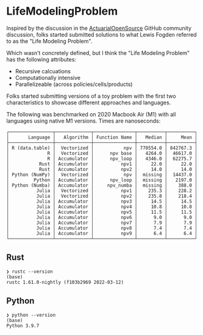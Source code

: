 # LifeModelingProblem

Inspired by the discussion in the [ActuarialOpenSource](https://github.com/actuarialopensource) GitHub community discussion, folks started submitted solutions to what Lewis Fogden referred to as the "Life Modeling Problem".

Which wasn't concretely defined, but I think the "Life Modeling Problem" has the following attributes:

- Recursive calcuations
- Computationally intensive
- Parallelizeable (across policies/cells/products)

Folks started submitting versions of a toy problem with the first two characteristics to showcase different approaches and languages.

The following was benchmarked on 2020 Macbook Air (M1) with all languages using native M1 versions. Times are nanoseconds:

```
┌────────────────┬─────────────┬───────────────┬──────────┬──────────┐
│       Language │   Algorithm │ Function Name │   Median │     Mean │
├────────────────┼─────────────┼───────────────┼──────────┼──────────┤
│ R (data.table) │  Vectorized │           npv │ 770554.0 │ 842767.3 │
│              R │  Vectorized │      npv base │   4264.0 │  46617.0 │
│              R │ Accumulator │      npv_loop │   4346.0 │  62275.7 │
│           Rust │ Accumulator │          npv1 │     22.0 │     22.0 │
│           Rust │ Accumulator │          npv2 │     14.0 │     14.0 │
│ Python (NumPy) │  Vectorized │           npv │  missing │  14437.0 │
│         Python │ Accumulator │      npv_loop │  missing │   2197.0 │
│ Python (Numba) │ Accumulator │     npv_numba │  missing │    388.0 │
│          Julia │  Vectorized │          npv1 │    235.3 │    228.2 │
│          Julia │  Vectorized │          npv2 │    235.8 │    218.4 │
│          Julia │ Accumulator │          npv3 │     14.5 │     14.5 │
│          Julia │ Accumulator │          npv4 │     10.8 │     10.8 │
│          Julia │ Accumulator │          npv5 │     11.5 │     11.5 │
│          Julia │ Accumulator │          npv6 │      9.0 │      9.0 │
│          Julia │ Accumulator │          npv7 │      7.9 │      7.9 │
│          Julia │ Accumulator │          npv8 │      7.4 │      7.4 │
│          Julia │ Accumulator │          npv9 │      6.4 │      6.4 │
└────────────────┴─────────────┴───────────────┴──────────┴──────────┘

```

## Rust

```
❯ rustc --version                                                                                                    (base)
rustc 1.61.0-nightly (f103b2969 2022-03-12)
```

## Python

```
❯ python --version                                                                                                   (base)
Python 3.9.7
```